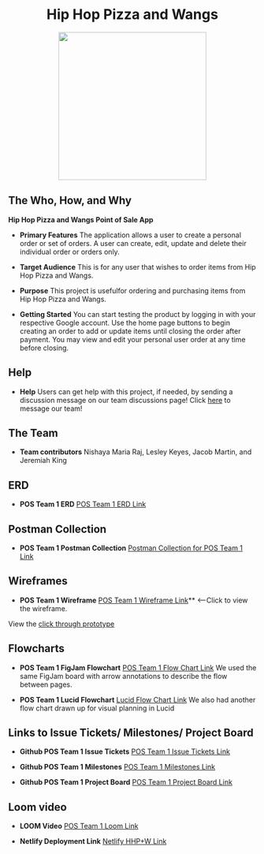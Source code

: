 
<div style="text-align:center"><h1>Hip Hop Pizza and Wangs</h1>

<image src="./instructions/hhpw-record.png" style="height:300px;"></image></div>

## The Who, How, and Why

**Hip Hop Pizza and Wangs Point of Sale App**

* **Primary Features**
The application allows a user to create a personal order or set of orders. A user can create, edit, update and delete their individual order or orders only.

* **Target Audience**
This is for any user that wishes to order items from Hip Hop Pizza and Wangs.

* **Purpose**
This project is usefulfor ordering and purchasing items from Hip Hop Pizza and Wangs.

* **Getting Started** 
You can start testing the product by logging in with your respective Google account. Use the home page buttons to begin creating an order to add or update items until closing the order after payment. You may view and edit your personal user order at any time before closing. 

## Help

* **Help**
Users can get help with this project, if needed, by sending a discussion message on our team discussions page! Click [here](https://github.com/nss-evening-cohort-19/pos-system-team-1/discussions/46) to message our team!

## The Team 

* **Team contributors**
Nishaya Maria Raj, Lesley Keyes, Jacob Martin, and Jeremiah King

## ERD

* **POS Team 1 ERD**
[POS Team 1 ERD Link](https://lucid.app/lucidchart/13340502-ea78-487e-b1fd-1396731214cb/edit?invitationId=inv_ed16f191-1154-4050-bf52-dafd5bde348a&page=0_0#?referringapp=slack&login=slack)

## Postman Collection

* **POS Team 1 Postman Collection**
[Postman Collection for POS Team 1 Link](https://gold-flare-64538.postman.co/workspace/e8003116-4f66-485c-bce6-083279a65ad4/request/20400090-be3aec7d-f765-41cc-a006-5361de3e3217)

## Wireframes

* **POS Team 1 Wireframe**
[POS Team 1 Wireframe Link](https://www.figma.com/file/4y3EZddALuBR3ouSEM57Np/MVP?node-id=0%3A1)** <--Click to view the wireframe.

 View the [click through prototype](https://www.figma.com/proto/4y3EZddALuBR3ouSEM57Np/MVP?scaling=scale-down&page-id=0%3A1&starting-point-node-id=2%3A2)

## Flowcharts

* **POS Team 1 FigJam Flowchart**
[POS Team 1 Flow Chart Link](https://www.figma.com/file/IbTWQlDC5JZszfziknk4Wl/MVP-POS-Team-1)
We used the same FigJam board with arrow annotations to describe the flow between pages.

* **POS Team 1 Lucid Flowchart**
[Lucid Flow Chart Link](https://lucid.app/documents/view/0f2813bb-8e81-461a-856f-01699ea04dea)
We also had another flow chart drawn up for visual planning in Lucid

## Links to Issue Tickets/ Milestones/ Project Board

* **Github POS Team 1 Issue Tickets** 
[POS Team 1 Issue Tickets Link](https://github.com/nss-evening-cohort-19/pos-system-team-1/issues)

* **Github POS Team 1 Milestones** 
[POS Team 1 Milestones Link](https://github.com/nss-evening-cohort-19/pos-system-team-1/milestones)

* **Github POS Team 1 Project Board**
[POS Team 1 Project Board Link](https://github.com/nss-evening-cohort-19/pos-system-team-1/projects/1)

## Loom video

* **LOOM Video**
[POS Team 1 Loom Link](https://www.loom.com/share/7860eb14e03b491bb27a60b410971eab)

* **Netlify Deployment Link**
[Netlify HHP+W Link](https://62b725cf1287490d382058d3--fluffy-kitten-9d4cc8.netlify.app/)
